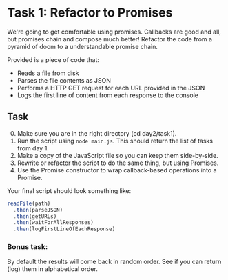 # Task 1: Refactor to Promises

We're going to get comfortable using promises. Callbacks are good and all, but promises chain and compose much better!
Refactor the code from a pyramid of doom to a understandable promise chain.

Provided is a piece of code that:
- Reads a file from disk
- Parses the file contents as JSON
- Performs a HTTP GET request for each URL provided in the JSON
- Logs the first line of content from each response to the console

## Task

0. Make sure you are in the right directory (cd day2/task1).
1. Run the script using `node main.js`. This should return the list of tasks from day 1.
2. Make a copy of the JavaScript file so you can keep them side-by-side.
3. Rewrite or refactor the script to do the same thing, but using Promises.
4. Use the Promise constructor to wrap callback-based operations into a Promise.

Your final script should look something like:
```js
readFile(path)
  .then(parseJSON)
  .then(getURLs)
  .then(waitForAllResponses)
  .then(logFirstLineOfEachResponse)
```

### Bonus task:

By default the results will come back in random order. See if you can return (log) them in alphabetical order.
